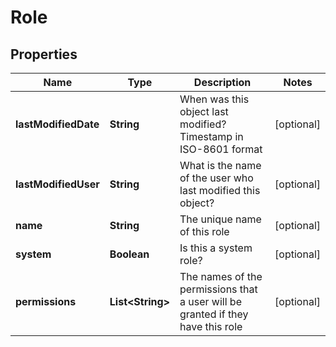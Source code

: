 

# Role


## Properties

| Name | Type | Description | Notes |
|------------ | ------------- | ------------- | -------------|
|**lastModifiedDate** | **String** | When was this object last modified? Timestamp in ISO-8601 format |  [optional] |
|**lastModifiedUser** | **String** | What is the name of the user who last modified this object? |  [optional] |
|**name** | **String** | The unique name of this role |  [optional] |
|**system** | **Boolean** | Is this a system role? |  [optional] |
|**permissions** | **List&lt;String&gt;** | The names of the permissions that a user will be granted if they have this role |  [optional] |



